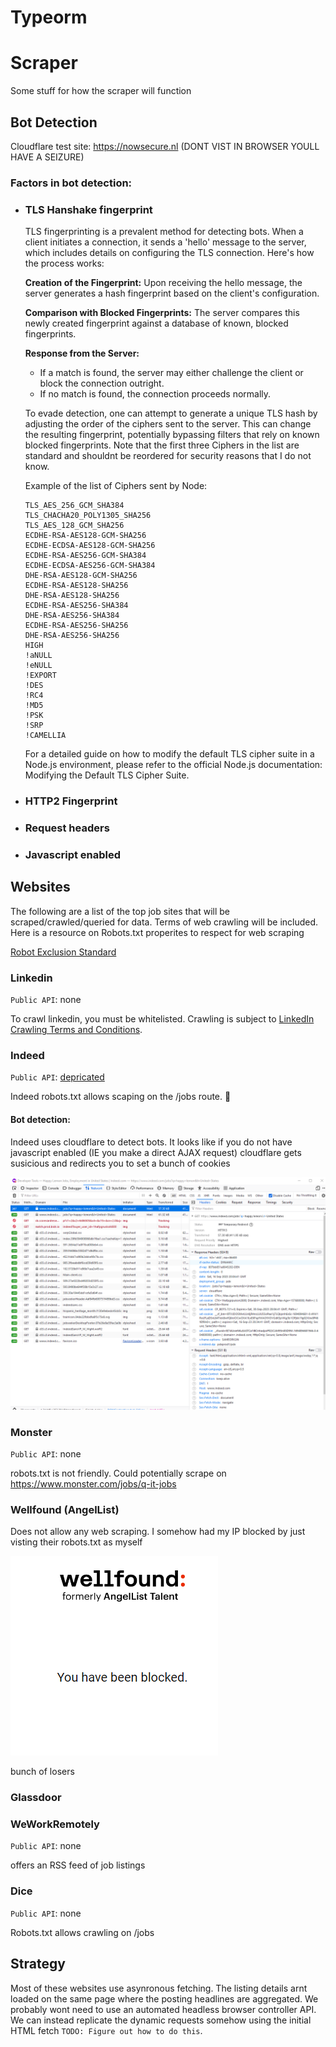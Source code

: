 # Typeorm



# Scraper

Some stuff for how the scraper will function 

## Bot Detection

Cloudflare test site: https://nowsecure.nl
(DONT VIST IN BROWSER YOULL HAVE A SEIZURE)

### Factors in bot detection:

- ### TLS Hanshake fingerprint
    
  TLS fingerprinting is a prevalent method for detecting bots. When a client initiates a connection, it sends a 'hello' message to the server, which includes details on configuring the TLS connection. Here's how the process works:

  **Creation of the Fingerprint:** Upon receiving the hello message, the server generates a hash fingerprint based on the client's configuration.

  **Comparison with Blocked Fingerprints:** The server compares this newly created fingerprint against a database of known, blocked fingerprints.

  **Response from the Server:**

  - If a match is found, the server may either challenge the client or block the connection outright.
  - If no match is found, the connection proceeds normally.

  To evade detection, one can attempt to generate a unique TLS hash by adjusting the order of the ciphers sent to the server. This can change the resulting fingerprint, potentially bypassing filters that rely on known blocked fingerprints. Note that the first three Ciphers in the list are standard and shouldnt be reordered for security reasons that I do not know.

  Example of the list of Ciphers sent by Node:

  ```
  TLS_AES_256_GCM_SHA384
  TLS_CHACHA20_POLY1305_SHA256
  TLS_AES_128_GCM_SHA256
  ECDHE-RSA-AES128-GCM-SHA256
  ECDHE-ECDSA-AES128-GCM-SHA256
  ECDHE-RSA-AES256-GCM-SHA384
  ECDHE-ECDSA-AES256-GCM-SHA384
  DHE-RSA-AES128-GCM-SHA256
  ECDHE-RSA-AES128-SHA256
  DHE-RSA-AES128-SHA256
  ECDHE-RSA-AES256-SHA384
  DHE-RSA-AES256-SHA384
  ECDHE-RSA-AES256-SHA256
  DHE-RSA-AES256-SHA256
  HIGH
  !aNULL
  !eNULL
  !EXPORT
  !DES
  !RC4
  !MD5
  !PSK
  !SRP
  !CAMELLIA 
  ```

  For a detailed guide on how to modify the default TLS cipher suite in a Node.js environment, please refer to the official Node.js documentation: Modifying the Default TLS Cipher Suite.


- ### HTTP2 Fingerprint

- ### Request headers 
- ### Javascript enabled




## Websites

The following are a list of the top job sites that will be scraped/crawled/queried for data. Terms of web crawling will be included. Here is a resource on Robots.txt properites to respect for web scraping

[Robot Exclusion Standard](https://www.robotstxt.org/orig.html)

### Linkedin

`Public API`: none <br />

To crawl linkedin, you must be whitelisted. Crawling is subject to [LinkedIn Crawling Terms and Conditions](https://www.linkedin.com/legal/crawling-terms).

### Indeed

`Public API`: [depricated](https://developer.indeed.com/docs/publisher-jobs/job-search) <br />

Indeed robots.txt allows scaping on the /jobs route. 🥳

#### Bot detection: 
  Indeed uses cloudflare to detect bots. It looks like if you do not have javascript enabled (IE you make a direct AJAX request) cloudflare gets susicious and redirects you to set a bunch of cookies 

  ![Alt text](image.png)
### Monster

`Public API`: none <br />

robots.txt is not friendly. Could potentially scrape on https://www.monster.com/jobs/q-it-jobs

### Wellfound (AngelList)

Does not allow any web scraping. I somehow had my IP blocked by just visting their robots.txt as myself 

![Alt text](img/image.png)

bunch of losers

### Glassdoor

### WeWorkRemotely

`Public API`: none <br />

offers an RSS feed of job listings

### Dice

`Public API`: none <br />

Robots.txt allows crawling on /jobs

## Strategy

Most of these websites use asynronous fetching. The listing details arnt loaded on the same page where the posting headlines are aggregated. We probably wont need to use an automated headless browser controller API. We can instead replicate the dynamic requests somehow using the initial HTML fetch `TODO: Figure out how to do this`.
